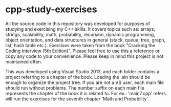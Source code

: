 # cpp-study-exercises
All the source code in this repository was developed for purposes of studying and exercising my C++ skills. It covers topics such as: arrays, strings, scalability, math, probability, recursion, dynamic programming, object orientation, and data structures in general (stack, queue, tree, graph, list, hash table etc.). Exercises were taken from the book "Cracking the Coding Interview (5th Edition)". Please feel free to use this a reference or copy any code to your convenience. Please keep in mind
this project is not maintained often.

This was developed using Visual Studio 2013, and each folder contains a project referring to a chapter of the book. Loading the .sln should be enough to organize the project tree. If you are not a VS user, each main file should run without problems. The number suffix on each main file represents the chapter of the book it is related to. For ex.: 'main7.cpp' refers will run the exercises for the seventh chapter 'Math and Probability'.

